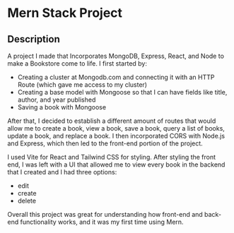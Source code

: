# Mern Stack Project
## Description

A project I made that Incorporates MongoDB, Express, React, and Node to make a Bookstore come to life. I first started by:

- Creating a cluster at Mongodb.com and connecting it with an HTTP Route (which gave me access to my cluster)
- Creating a base model with Mongoose so that I can have fields like title, author, and year published
- Saving a book with Mongoose
  
After that, I decided to establish a different amount of routes that would allow me to create a book, view a book, save a book, query a list of books, update a book, and replace a book. 
I then incorporated CORS with Node.js and Express, which then led to the front-end portion of the project. 

I used Vite for React and Tailwind CSS for styling. After styling the front end, I was left with a UI that allowed me to view every book in the backend that I created and I had three options:
- edit
- create
- delete

Overall this project was great for understanding how front-end and back-end functionality works, and it was my first time using Mern. 
